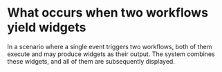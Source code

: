 # What occurs when two workflows yield widgets

In a scenario where a single event triggers two workflows, both of them execute and may produce widgets as their output.
The system combines these widgets, and all of them are subsequently displayed.